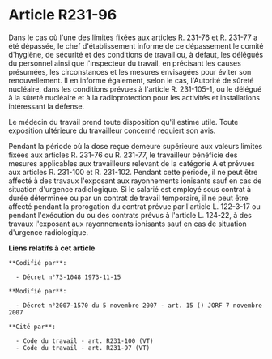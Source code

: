 # Article R231-96

Dans le cas où l'une des limites fixées aux articles R. 231-76 et R. 231-77 a été dépassée, le chef d'établissement informe
de ce dépassement le comité d'hygiène, de sécurité et des conditions de travail ou, à défaut, les délégués du personnel ainsi
que l'inspecteur du travail, en précisant les causes présumées, les circonstances et les mesures envisagées pour éviter son
renouvellement. Il en informe également, selon le cas, l'Autorité de sûreté nucléaire, dans les conditions prévues à
l'article R. 231-105-1, ou le délégué à la sûreté nucléaire et à la radioprotection pour les activités et installations
intéressant la défense.

Le médecin du travail prend toute disposition qu'il estime utile. Toute exposition ultérieure du travailleur concerné
requiert son avis.

Pendant la période où la dose reçue demeure supérieure aux valeurs limites fixées aux articles R. 231-76 ou R. 231-77, le
travailleur bénéficie des mesures applicables aux travailleurs relevant de la catégorie A et prévues aux articles R. 231-100
et R. 231-102. Pendant cette période, il ne peut être affecté à des travaux l'exposant aux rayonnements ionisants sauf en cas
de situation d'urgence radiologique. Si le salarié est employé sous contrat à durée déterminée ou par un contrat de travail
temporaire, il ne peut être affecté pendant la prorogation du contrat prévue par l'article L. 122-3-17 ou pendant l'exécution
du ou des contrats prévus à l'article L. 124-22, à des travaux l'exposant aux rayonnements ionisants sauf en cas de situation
d'urgence radiologique.

**Liens relatifs à cet article**

	**Codifié par**:

	  - Décret n°73-1048 1973-11-15

	**Modifié par**:

	  - Décret n°2007-1570 du 5 novembre 2007 - art. 15 () JORF 7 novembre 2007

	**Cité par**:

	  - Code du travail - art. R231-100 (VT)
	  - Code du travail - art. R231-97 (VT)
